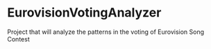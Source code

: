 # EurovisionVotingAnalyzer
Project that will analyze the patterns in the voting of Eurovision Song Contest
